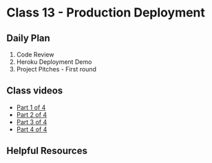 # Class 13 -  Production Deployment

## Daily Plan
1. Code Review
2. Heroku Deployment Demo
3. Project Pitches - First round

## Class videos
 - [Part 1 of 4]()
 - [Part 2 of 4]()
 - [Part 3 of 4]()
 - [Part 4 of 4]()

## Helpful Resources
